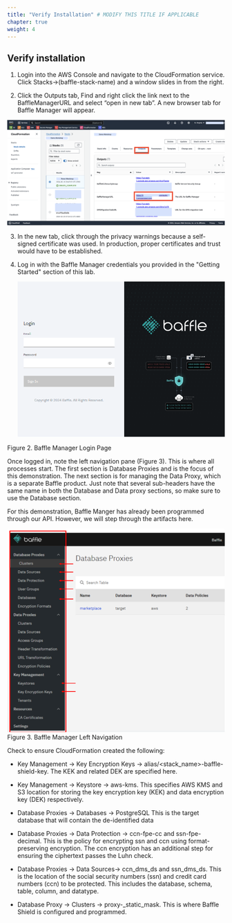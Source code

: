 ```yaml
---
title: "Verify Installation" # MODIFY THIS TITLE IF APPLICABLE
chapter: true
weight: 4 
---
```


##  Verify installation 

1.  Login into the AWS Console and navigate to the CloudFormation service. Click Stacks->(baffle-stack-name) and a window slides in from the right.
    
2.  Click the Outputs tab, Find and right click the link next to the BaffleManagerURL and select “open in new tab”. A new browser tab for Baffle Manager will appear.

![Capture-BMinfo-fromCF](../images/CF-Capture-BM-info.png)
    
3.  In the new tab, click through the privacy warnings because a self-signed certificate was used. In production, proper certificates and trust would have to be established.
    
4.  Log in with the Baffle Manager credentials you provided in the "Getting Started" section of this lab.

      ![Capture-BMLogin](../images/image1_BM_Login.png)

Figure 2. Baffle Manager Login Page

Once logged in, note the left navigation pane (Figure 3). This is where all processes start. The first section is Database Proxies and is the focus of this demonstration. The next section is for managing the Data Proxy, which is a separate Baffle product. Just note that several sub-headers have the same name in both the Database and Data proxy sections, so make sure to use the Database section.

For this demonstration, Baffle Manger has already been programmed through our API. However, we will step through the artifacts here.

![Capture-BMBreakdown](../images/image4_BM_Breakdown.png)
Figure 3. Baffle Manager Left Navigation

Check to ensure CloudFormation created the following:

-   Key Management -> Key Encryption Keys -> alias/<stack_name>-baffle-shield-key. The KEK and related DEK are specified here.
    
-   Key Management -> Keystore -> aws-kms. This specifies AWS KMS and S3 location for storing the key encryption key (KEK) and data encryption key (DEK) respectively.
    
-   Database Proxies -> Databases -> PostgreSQL This is the target database that will contain the de-identified data
    
-   Database Proxies -> Data Protection -> ccn-fpe-cc and ssn-fpe-decimal. This is the policy for encrypting ssn and ccn using format-preserving encryption. The ccn encryption has an additional step for ensuring the ciphertext passes the Luhn check.
    
-   Database Proxies -> Data Sources-> ccn_dms_ds and ssn_dms_ds. This is the location of the social security numbers (ssn) and credit card numbers (ccn) to be protected. This includes the database, schema, table, column, and datatype.
    
-   Database Proxy -> Clusters -> proxy-_static_mask. This is where Baffle Shield is configured and programmed.

